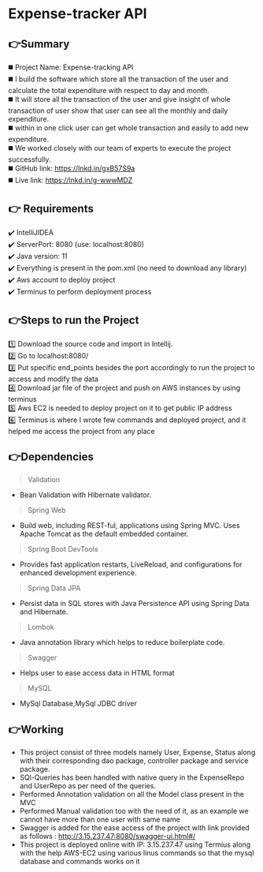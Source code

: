 # Expense-tracker API

## 👉Summary
◼️ Project Name: Expense-tracking API <br>
◼️ I build the software which store all the transaction of the user and calculate the total expenditure with respect to day and month.<br>
◼️ It will store all the transaction of the user and give insight of whole transaction of user show that user can see all the monthly and daily expenditure.<br>
◼️ within in one click user can get whole transaction and easily to add new expenditure.<br>
◼️ We worked closely with our team of experts to execute the project successfully.<br>
◼️ GitHub link: https://lnkd.in/gxB57S9a <br>
◼️ Live link: https://lnkd.in/g-wwwMDZ <br>


## 👉 Requirements
✔️ IntelliJIDEA <br>
✔️ ServerPort: 8080 (use: localhost:8080) <br>
✔️ Java version: 11 <br>
✔️ Everything is present in the pom.xml (no need to download any library) <br>
✔️ Aws account to deploy project <br>
✔️ Terminus to perform deployment process <br>

## 👉Steps to run the Project
1️⃣ Download the source code and import in Intellij.<br>
2️⃣ Go to localhost:8080/ <br>
3️⃣ Put specific end_points besides the port accordingly to run the project to access and modify the data<br>
4️⃣ Download jar file of the project and push on AWS instances by using terminus<br>
5️⃣ Aws EC2 is needed to deploy project on it to get public IP address<br>
6️⃣ Terminus is where I wrote few commands and deployed project, and it helped me access the project from any place<br>

## 👉Dependencies
> Validation
* Bean Validation with Hibernate validator.

> Spring Web
* Build web, including REST-ful, applications using Spring MVC. Uses Apache Tomcat as the default embedded container.
> Spring Boot DevTools
* Provides fast application restarts, LiveReload, and configurations for enhanced development experience.
> Spring Data JPA
* Persist data in SQL stores with Java Persistence API using Spring Data and Hibernate.
> Lombok
* Java annotation library which helps to reduce boilerplate code.
> Swagger
* Helps user to ease access data in HTML format
> MySQL
* MySql Database,MySql JDBC driver

## 👉Working

* This project consist of three models namely User, Expense, Status along with their corresponding dao package, controller package and service package.
* SQl-Queries has been handled with native query in the  ExpenseRepo and UserRepo as per need of the queries.
* Performed Annotation validation on all the Model class present in the MVC
* Performed Manual validation too with the need of it, as an example we cannot have more than one user with same name
* Swagger is added for the ease access of the project with link provided as follows :  http://3.15.237.47:8080/swagger-ui.html#/
* This project is deployed online with IP: 3.15.237.47 using Termius along with the help AWS-EC2 using various linus commands so that the mysql database and commands works on it
